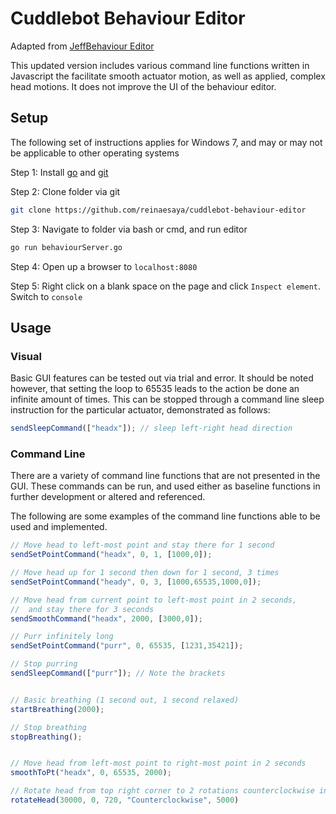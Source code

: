 # Cuddlebot Behaviour Editor

Adapted from [JeffBehaviour Editor](https://github.com/lauracang/JeffBehaviourEditor-master)

This updated version includes various command line functions written in Javascript the facilitate smooth actuator motion, as well as applied, complex head motions. It does not improve the UI of the behaviour editor.

## Setup

The following set of instructions applies for Windows 7, and may or may not be applicable to other operating systems

Step 1: Install [go](https://golang.org/doc/install) and [git](https://git-scm.com/downloads)

Step 2: Clone folder via git
```bash
git clone https://github.com/reinaesaya/cuddlebot-behaviour-editor
```

Step 3: Navigate to folder via bash or cmd, and run editor
```bash
go run behaviourServer.go
```

Step 4: Open up a browser to `localhost:8080`

Step 5: Right click on a blank space on the page and click `Inspect element`. Switch to `console`

## Usage

### Visual

Basic GUI features can be tested out via trial and error. It should be noted however, that setting the loop to 65535 leads to the action be done an infinite amount of times. This can be stopped through a command line sleep instruction for the particular actuator, demonstrated as follows:
```javascript
sendSleepCommand(["headx"]); // sleep left-right head direction
```

### Command Line

There are a variety of command line functions that are not presented in the GUI. These commands can be run, and used either as baseline functions in further development or altered and referenced.

The following are some examples of the command line functions able to be used and implemented.

```javascript
// Move head to left-most point and stay there for 1 second
sendSetPointCommand("headx", 0, 1, [1000,0]);

// Move head up for 1 second then down for 1 second, 3 times
sendSetPointCommand("heady", 0, 3, [1000,65535,1000,0]);

// Move head from current point to left-most point in 2 seconds,
// 	and stay there for 3 seconds
sendSmoothCommand("headx", 2000, [3000,0]);

// Purr infinitely long
sendSetPointCommand("purr", 0, 65535, [1231,35421]);

// Stop purring
sendSleepCommand(["purr"]); // Note the brackets


// Basic breathing (1 second out, 1 second relaxed)
startBreathing(2000);

// Stop breathing
stopBreathing();


// Move head from left-most point to right-most point in 2 seconds
smoothToPt("headx", 0, 65535, 2000);

// Rotate head from top right corner to 2 rotations counterclockwise in 5 seconds
rotateHead(30000, 0, 720, "Counterclockwise", 5000)
```
